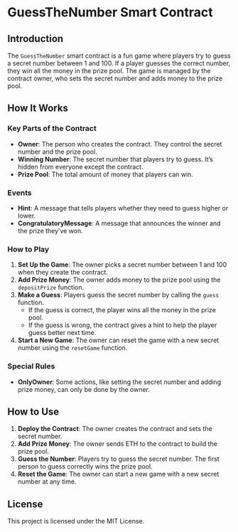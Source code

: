 # GuessTheNumber Smart Contract

## Introduction

The `GuessTheNumber` smart contract is a fun game where players try to guess a secret number between 1 and 100. If a player guesses the correct number, they win all the money in the prize pool. The game is managed by the contract owner, who sets the secret number and adds money to the prize pool.

## How It Works

### Key Parts of the Contract

- **Owner**: The person who creates the contract. They control the secret number and the prize pool.
- **Winning Number**: The secret number that players try to guess. It’s hidden from everyone except the contract.
- **Prize Pool**: The total amount of money that players can win.

### Events

- **Hint**: A message that tells players whether they need to guess higher or lower.
- **CongratulatoryMessage**: A message that announces the winner and the prize they’ve won.

### How to Play

1. **Set Up the Game**: The owner picks a secret number between 1 and 100 when they create the contract.
2. **Add Prize Money**: The owner adds money to the prize pool using the `depositPrize` function.
3. **Make a Guess**: Players guess the secret number by calling the `guess` function.
   - If the guess is correct, the player wins all the money in the prize pool.
   - If the guess is wrong, the contract gives a hint to help the player guess better next time.
4. **Start a New Game**: The owner can reset the game with a new secret number using the `resetGame` function.

### Special Rules

- **OnlyOwner**: Some actions, like setting the secret number and adding prize money, can only be done by the owner.

## How to Use

1. **Deploy the Contract**: The owner creates the contract and sets the secret number.
2. **Add Prize Money**: The owner sends ETH to the contract to build the prize pool.
3. **Guess the Number**: Players try to guess the secret number. The first person to guess correctly wins the prize pool.
4. **Reset the Game**: The owner can start a new game with a new secret number at any time.

## License

This project is licensed under the MIT License.
